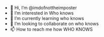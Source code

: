 - 👋 Hi, I’m @imdofnottheimposter
- 👀 I’m interested in Who knows
- 🌱 I’m currently learning who knows
- 💞️ I’m looking to collaborate on who knows
- 📫 How to reach me how WHO KNOWS

<!---
imdofnottheimposter/imdofnottheimposter is a ✨ special ✨ repository because its `README.md` (this file) appears on your GitHub profile.
You can click the Preview link to take a look at your changes.
--->


